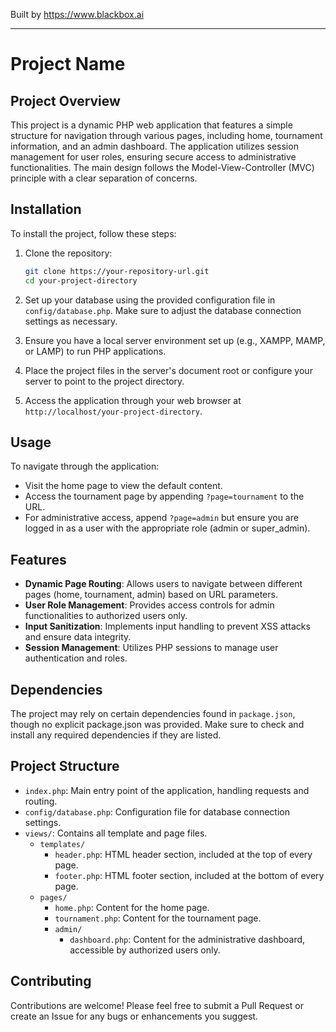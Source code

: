 
Built by https://www.blackbox.ai

---

# Project Name

## Project Overview

This project is a dynamic PHP web application that features a simple structure for navigation through various pages, including home, tournament information, and an admin dashboard. The application utilizes session management for user roles, ensuring secure access to administrative functionalities. The main design follows the Model-View-Controller (MVC) principle with a clear separation of concerns.

## Installation

To install the project, follow these steps:

1. Clone the repository:
   ```bash
   git clone https://your-repository-url.git
   cd your-project-directory
   ```

2. Set up your database using the provided configuration file in `config/database.php`. Make sure to adjust the database connection settings as necessary.

3. Ensure you have a local server environment set up (e.g., XAMPP, MAMP, or LAMP) to run PHP applications.

4. Place the project files in the server's document root or configure your server to point to the project directory.

5. Access the application through your web browser at `http://localhost/your-project-directory`.

## Usage

To navigate through the application:

- Visit the home page to view the default content.
- Access the tournament page by appending `?page=tournament` to the URL.
- For administrative access, append `?page=admin` but ensure you are logged in as a user with the appropriate role (admin or super_admin).

## Features

- **Dynamic Page Routing**: Allows users to navigate between different pages (home, tournament, admin) based on URL parameters.
- **User Role Management**: Provides access controls for admin functionalities to authorized users only.
- **Input Sanitization**: Implements input handling to prevent XSS attacks and ensure data integrity.
- **Session Management**: Utilizes PHP sessions to manage user authentication and roles.

## Dependencies

The project may rely on certain dependencies found in `package.json`, though no explicit package.json was provided. Make sure to check and install any required dependencies if they are listed.

## Project Structure

- `index.php`: Main entry point of the application, handling requests and routing.
- `config/database.php`: Configuration file for database connection settings.
- `views/`: Contains all template and page files.
  - `templates/`
    - `header.php`: HTML header section, included at the top of every page.
    - `footer.php`: HTML footer section, included at the bottom of every page.
  - `pages/`
    - `home.php`: Content for the home page.
    - `tournament.php`: Content for the tournament page.
    - `admin/`
      - `dashboard.php`: Content for the administrative dashboard, accessible by authorized users only.

## Contributing

Contributions are welcome! Please feel free to submit a Pull Request or create an Issue for any bugs or enhancements you suggest.